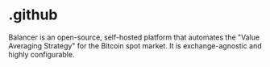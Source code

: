 # .github
Balancer is an open-source, self-hosted platform that automates the "Value Averaging Strategy" for the Bitcoin spot market. It is exchange-agnostic and highly configurable.
